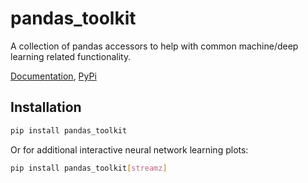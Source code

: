 # pandas_toolkit

A collection of pandas accessors to help with common machine/deep learning related functionality.

[Documentation](https://asmith26.github.io/pandas_toolkit/), [PyPi](https://pypi.org/project/pandas-toolkit/)

## Installation

```bash
pip install pandas_toolkit
```

Or for additional interactive neural network learning plots:

```bash
pip install pandas_toolkit[streamz]
```
